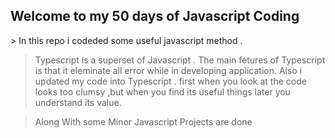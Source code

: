 <div style=text-align: center>
  <h2>Welcome to my 50 days of Javascript Coding </h2>
  </div>
> In this repo i codeded some useful javascript method .

>Typescript is a superset of Javascript .
>The main fetures of Typescript is that it eleminate all error while in developing application.
>Also i updated my code into Typescript .
>first when you look at the code looks too clumsy ,but when you find its useful things later you understand its value.


> Along With some Minor Javascript Projects are done
